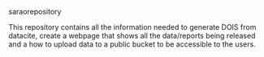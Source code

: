 saraorepository

This repository contains all the information needed  to generate DOIS from
 datacite, create a webpage that shows all the data/reports being released and a
 how to upload data to a public bucket to be accessible to the users.
 
